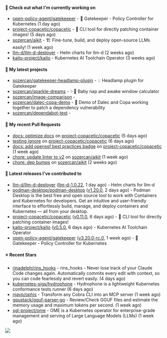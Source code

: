 #### 👷 Check out what I'm currently working on

- [open-policy-agent/gatekeeper](https://github.com/open-policy-agent/gatekeeper) - 🐊 Gatekeeper - Policy Controller for Kubernetes (1 day ago)
- [project-copacetic/copacetic](https://github.com/project-copacetic/copacetic) - 🧵 CLI tool for directly patching container images! (5 days ago)
- [sozercan/aikit](https://github.com/sozercan/aikit) - 🏗️ Fine-tune, build, and deploy open-source LLMs easily! (1 week ago)
- [llm-d/llm-d-deployer](https://github.com/llm-d/llm-d-deployer) - Helm charts for llm-d (2 weeks ago)
- [kaito-project/kaito](https://github.com/kaito-project/kaito) - Kubernetes AI Toolchain Operator (3 weeks ago)

#### 🌱 My latest projects

- [sozercan/gatekeeper-headlamp-plugin](https://github.com/sozercan/gatekeeper-headlamp-plugin) - 💡 Headlamp plugin for Gatekeeper
- [sozercan/sparkle-dreams](https://github.com/sozercan/sparkle-dreams) - ✨🌙 Baby nap and awake window calculator
- [sozercan/image-comparison](https://github.com/sozercan/image-comparison) - 
- [sozercan/dalec-copa-demo](https://github.com/sozercan/dalec-copa-demo) - 🤝 Demo of Dalec and Copa working together to patch a dependency vulnerability
- [sozercan/dependabot-test](https://github.com/sozercan/dependabot-test) - 

#### 🔨 My recent Pull Requests

- [docs: optimize docs](https://github.com/project-copacetic/copacetic/pull/1189) on [project-copacetic/copacetic](https://github.com/project-copacetic/copacetic) (5 days ago)
- [testing ignore](https://github.com/project-copacetic/copacetic/pull/1176) on [project-copacetic/copacetic](https://github.com/project-copacetic/copacetic) (6 days ago)
- [docs: add openssf best practices badge](https://github.com/project-copacetic/copacetic/pull/1157) on [project-copacetic/copacetic](https://github.com/project-copacetic/copacetic) (1 week ago)
- [chore: update linter to v2](https://github.com/sozercan/aikit/pull/544) on [sozercan/aikit](https://github.com/sozercan/aikit) (1 week ago)
- [chore: dep bumps](https://github.com/sozercan/aikit/pull/543) on [sozercan/aikit](https://github.com/sozercan/aikit) (2 weeks ago)

#### 🚀 Latest releases I've contributed to

- [llm-d/llm-d-deployer](https://github.com/llm-d/llm-d-deployer) ([llm-d-1.0.22](https://github.com/llm-d/llm-d-deployer/releases/tag/llm-d-1.0.22), 1 day ago) - Helm charts for llm-d
- [podman-desktop/podman-desktop](https://github.com/podman-desktop/podman-desktop) ([v1.20.0](https://github.com/podman-desktop/podman-desktop/releases/tag/v1.20.0), 2 days ago) - Podman Desktop is the best free and open source tool to work with Containers and Kubernetes for developers. Get an intuitive and user-friendly interface to effortlessly build, manage, and deploy containers and Kubernetes — all from your desktop.
- [project-copacetic/copacetic](https://github.com/project-copacetic/copacetic) ([v0.11.0](https://github.com/project-copacetic/copacetic/releases/tag/v0.11.0), 6 days ago) - 🧵 CLI tool for directly patching container images!
- [kaito-project/kaito](https://github.com/kaito-project/kaito) ([v0.5.0](https://github.com/kaito-project/kaito/releases/tag/v0.5.0), 6 days ago) - Kubernetes AI Toolchain Operator
- [open-policy-agent/gatekeeper](https://github.com/open-policy-agent/gatekeeper) ([v3.20.0-rc.0](https://github.com/open-policy-agent/gatekeeper/releases/tag/v3.20.0-rc.0), 1 week ago) - 🐊 Gatekeeper - Policy Controller for Kubernetes

#### ⭐ Recent Stars

- [rinadelph/rins_hooks](https://github.com/rinadelph/rins_hooks) - rins_hooks - Never lose track of your Claude Code changes again. Automatically commits every edit with context, so you can code fearlessly and revert easily. (4 days ago)
- [kubernetes-sigs/hydrophone](https://github.com/kubernetes-sigs/hydrophone) - Hydrophone is a lightweight Kubernetes conformance tests runner (6 days ago)
- [njayp/ophis](https://github.com/njayp/ophis) - Transform any Cobra CLI into an MCP server (1 week ago)
- [gpustack/gguf-parser-go](https://github.com/gpustack/gguf-parser-go) - Review/Check GGUF files and estimate the memory usage and maximum tokens per second. (1 week ago)
- [sgl-project/ome](https://github.com/sgl-project/ome) - OME is a Kubernetes operator for enterprise-grade management and serving of Large Language Models (LLMs) (1 week ago)

![](https://github-readme-stats.vercel.app/api?username=sozercan&theme=vision-friendly-dark&hide_border=false&include_all_commits=true&count_private=true)
